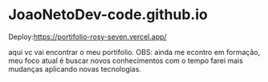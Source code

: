 # JoaoNetoDev-code.github.io
Deploy:https://portifolio-rosy-seven.vercel.app/

aqui vc vai encontrar o meu portifolio.
OBS: ainda me econtro em formação, meu foco atual é buscar novos conhecimentos com o tempo farei mais mudanças aplicando novas tecnologias.
